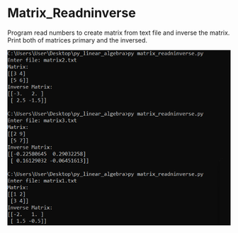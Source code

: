 # Matrix_Readninverse
Program read numbers to create matrix from text file and inverse the matrix. Print both of matrices primary and the inversed.

![alt text](https://github.com/alexzedev/Matrix_Readninverse/blob/main/matrix_readninverse_screen.png?raw=true)
